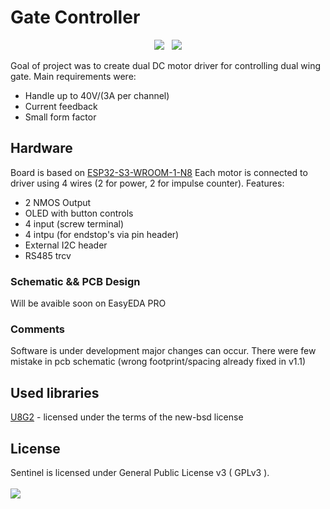 # Gate Controller
<p align="center">
<img src="https://img.shields.io/github/last-commit/P8sx/sentinel.svg?style=for-the-badge" />
&nbsp;
<img src="https://img.shields.io/github/license/P8sx/sentinel.svgsvg?style=for-the-badge" />
</p>

Goal of project was to create dual DC motor driver for controlling dual wing gate. Main requirements were:
- Handle up to 40V/(3A per channel)
- Current feedback
- Small form factor


## Hardware
Board is based on [ESP32-S3-WROOM-1-N8](https://www.espressif.com/sites/default/files/documentation/esp32-s3-wroom-1_wroom-1u_datasheet_en.pdf)
Each motor is connected to driver using 4 wires (2 for power, 2 for impulse counter). 
Features:
- 2 NMOS Output
- OLED with button controls
- 4 input (screw terminal)
- 4 intpu (for endstop's via pin header)
- External I2C header
- RS485 trcv

### Schematic && PCB Design
Will be avaible soon on EasyEDA PRO

### Comments
Software is under development major changes can occur.
There were few mistake in pcb schematic (wrong footprint/spacing already fixed in v1.1)

## Used libraries
[U8G2](https://github.com/olikraus/u8g2) - licensed under the terms of the new-bsd license
## License
Sentinel is licensed under General Public License v3 ( GPLv3 ).
<br/>
<br/>
<img src="https://img.shields.io/github/license/P8sx/sentinel.svg?style=for-the-badge" />
</div>
